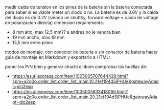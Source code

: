 
medir caida de tension en los pines de la bateria sin la bateria conectada para saber si es viable meter un diodo o no. La bateria es de 3.8V y la caida del diodo es de 0.2V (siendo un shottky, forward voltage = caida de voltage en polarizacion directa)
dimension requirements:
* 8 mm alto, max 12,5 mm?? a andres no le vendra bien
* 19 mm ancho, max 19 mm
* 15,5 mm entre pines

modos de montaje: con conector de bateria o sin conector de bateria
hacer guia de montaje en Markdown y exportarlo a HTML: <script src="https://gist.github.com/Supermanuu/72cd3a62bde7e355610751fca0bb9884.js"></script>

poner los P/N bien y generar chachi el ibom
comprobar las huellas de:
* https://es.aliexpress.com/item/1005005707644429.html?spm=a2g0o.order_list.order_list_main.10.21ef194dSiPHUe&gatewayAdapt=glo2esp
* https://es.aliexpress.com/item/1005005633418066.html?spm=a2g0o.order_list.order_list_main.20.21ef194dSiPHUe&gatewayAdapt=glo2esp
